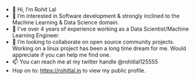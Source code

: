- 👋 Hi, I’m Rohit Lal
- 👀 I’m interested in Software development & strongly inclined to the Machine Learning & Data Science domain.
- 🌱 I've over 4 years of experience working as a Data Scientist/Machine Learning Engineer.
- 💞️ I’m looking to collaborate on open source community projects. Working on a linux project has been a long time dream for me. Would appreciate if you can help me find one.
- 📫 You can reach me at my twitter handle @rohitlal125555
- Hop on to: https://rohitlal.in to view my public profile.

<!---
rohitlal125555/rohitlal125555 is a ✨ special ✨ repository because its `README.md` (this file) appears on your GitHub profile.
You can click the Preview link to take a look at your changes.
--->
